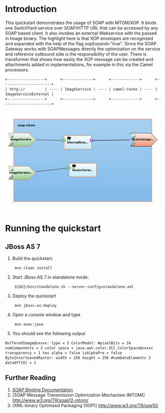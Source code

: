 Introduction
============
This quickstart demonstrates the usage of SOAP with MTOM/XOP. It binds
one SwitchYard service over SOAP/HTTP URL that can be accessed by any SOAP based client.
It also invokes an external Webservice with the passed in Image binary. The highlight
here is that XOP envelopes are recognized and expanded with the help of the flag xopExpand="true".
Since the SOAP Gateway works with SOAPMessages directly the optimization on the service
and reference outbound side is the responsibility of the user. There is transformer that
shows how easily the XOP message can be created and attachments added in implementations,
for example in this via the Camel processors.

```
+-----------------+      +--------------+      +-------------+      +----------------------+
| http://         | ---- | ImageService | ---- | camel:route | ---- | ImageServiceExternal |
+-----------------+      +--------------+      +-------------+      +----------------------+
```

![SOAP with MTOM/XOP Quickstart](https://github.com/jboss-switchyard/quickstarts/raw/master/soap-mtom/soap-mtom.jpg)

Running the quickstart
======================

JBoss AS 7
----------
1. Build the quickstart:

        mvn clean install

2. Start JBoss AS 7 in standalone mode:

        ${AS}/bin/standalone.sh --server-config=standalone.xml

3. Deploy the quickstart

        mvn jboss-as:deploy

4. Open a console window and type

        mvn exec:java

5. You should see the following output
```
BufferedImage@xxxxx: type = 5 ColorModel: #pixelBits = 24 numComponents = 3 color space = java.awt.color.ICC_ColorSpace@xxxxx transparency = 1 has alpha = false isAlphaPre = false ByteInterleavedRaster: width = 256 height = 256 #numDataElements 3 dataOff[0] = 2
```
## Further Reading

1. [SOAP Binding Documentation](https://docs.jboss.org/author/display/SWITCHYARD/SOAP+Bindings)
2. [SOAP Message Transmission Optimization Mechanism (MTOM)] http://www.w3.org/TR/soap12-mtom/
3. [XML-binary Optimized Packaging (XOP)] http://www.w3.org/TR/xop10/
